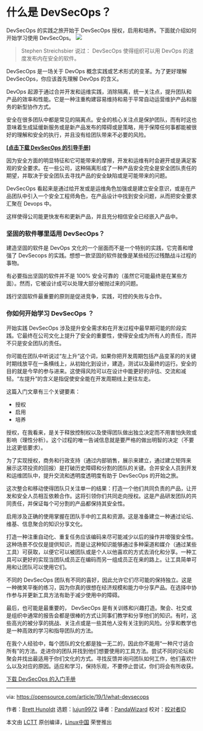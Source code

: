 [#]: collector: (lujun9972)
[#]: translator: (PandaWizard)
[#]: reviewer: ( )
[#]: publisher: ( )
[#]: url: ( )
[#]: subject: (What is DevSecOps?)
[#]: via: (https://opensource.com/article/19/1/what-devsecops)
[#]: author: (Brett Hunoldt https://opensource.com/users/bretthunoldtcom)

什么是 DevSecOps？
======
DevSecOps 的实践之旅开始于 DevSecOps 授权，启用和培养。下面就介绍如何开始学习使用 DevSecOps。
![](https://opensource.com/sites/default/files/styles/image-full-size/public/lead-images/devop.png?itok=Yicb2nnZ)

> Stephen Streichsbier 说过： DevSecOps 使得组织可以用 DevOps 的速度发布内在安全的软件。

DevSecOps 是一场关于 DevOps 概念实践或艺术形式的变革。为了更好理解 DevSecOps，你应该首先理解 DevOps 的含义。

DevOps 起源于通过合并开发和运维实践，消除隔离，统一关注点，提升团队和产品的效率和性能。它是一种注重构建容易维持和易于平常自动运营维护产品和服务的新型协作方式。

安全在很多团队中都是常见的隔离点。安全的核心关注点是保护团队，而有时这也意味着生成延缓新服务或是新产品发布的障碍或是策略，用于保障任何事都能被很好的理解和安全的执行，并且没有给团队带来不必要的风险。

**[[点击下载 DevSecOps 的引导手册]][1]**

因为安全方面的明显特征和它可能带来的摩擦，开发和运维有时会避开或是满足客观的安全要求。在一些公司，这种隔离形成了一种产品安全完全是安全团队责任的期望，并取决于安全团队去寻找产品的安全缺陷或是可能带来的问题。

DevSecOps 看起来是通过给开发或是运维角色加强或是建立安全意识，或是在产品团队中引入一个安全工程师角色，在产品设计中找到安全问题，从而把安全要求汇聚在 Devops 中。

这样使得公司能更快发布和更新产品，并且充分相信安全已经嵌入产品中。

### 坚固的软件哪里适用 DevSecOps？

建造坚固的软件是 DevOps 文化的一个层面而不是一个特别的实践，它完善和增强了 DevSecops 的实践。想想一款坚固的软件就像是某些经历过残酷战斗过程的事物。

有必要指出坚固的软件并不是 100% 安全可靠的（虽然它可能最终是在某些方面）。然而，它被设计成可以处理大部分被抛过来的问题。

践行坚固软件最重要的原则是促进竞争，实践，可控的失败与合作。

### 你如何开始学习 DevSecOps ？

开始实践 DevSecOps 涉及提升安全需求和在开发过程中最早期可能的阶段实践。它最终在公司文化上提升了安全的重要性，使得安全成为所有人的责任，而并不只是安全团队的责任。

你可能在团队中听说过“左上升”这个词，如果你把开发周期包括产品变革的的关键时期线放平在一条横线上，从初始化到设计，建造，测试以及最终的运行。安全的目的就是今早的参与进来。这使得风险可以在设计中能更好的评估、交流和减轻。“左提升”的含义是指促使安全能在开发周期线上更往左走。

这篇入门文章有三个关键要素：

  * 授权
  * 启用
  * 培养



授权，在我看来，是关于释放控制权以及使得团队做出独立决定而不用害怕失败或影响（理性分析）。这个过程的唯一告诫信息就是要严格的做出明智的决定（不要比这更低要求）。

为了实现授权，商务和行政支持（通过内部销售，展示来建立，通过建立矩阵来 展示这项投资的回报）是打破历史障碍和分割的团队的关键。合并安全人员到开发和运维团队中，提升交流和透明度透明度有助于 DevSecOps 的开始之旅。

这次整合和移动使得团队只关注单一的结果：打造一个他们共同负责的产品，让开发和安全人员相互依赖合作。这将引领你们共同走向授权。这是产品研发团队的共同责任，并保证每个可分割的产品都保持其安全性。

启用涉及正确的使用掌握在团队手中的工具和资源。这是准备建立一种通过论坛、维基、信息聚合的知识分享文化。

打造一种注重自动化、重复任务应该编码来尽可能减少以后的操作并增强安全性。这种场景不仅仅是提供知识，而是让这种知识能够通过多种渠道和媒介（通过某些工具）可获取，以便它可以被团队或是个人以他喜欢的方式去消化和分享。一种工具可以更好的实现当团队成员正在编码而另一组成员正在来的路上。让工具简单可用和让团队可以使用它们。

不同的 DevSecOps 团队有不同的喜好，因此允许它们尽可能的保持独立。这是一种微笑平衡的练习，因为你真的很想在经济规模和能力中分享产品。在选择中协作参与并更新工具方法有助于减少使用中的障碍。

最后，也可能是最重要的， DevSecOps 是有关训练和兴趣打造。聚会、社交或是组织中通常的报告会都是很棒的方式让同事们教学和分享他们的知识。有时，这些高光的被分享的挑战、关注点或是一些其他人没有关注到的风险。分享和教学也是一种高效的学习和指导团队的方法。

在我个人经验中，每个团队的文化都是独一无二的，因此你不能用“一种尺寸适合所有”的方法。走进你的团队并找到他们想要使用的工具方法。尝试不同的论坛和聚会并找出最适用于你们文化的方式。寻找反馈并询问团队如何工作，他们喜欢什么以及对应的原因。适应和学习，保持乐观，不要停止尝试，你们将会有所收获。

[下载 DevSecOps 的入门手册][1]


--------------------------------------------------------------------------------

via: https://opensource.com/article/19/1/what-devsecops

作者：[Brett Hunoldt][a]
选题：[lujun9972][b]
译者：[PandaWizard](https://github.com/PandaWizard)
校对：[校对者ID](https://github.com/校对者ID)

本文由 [LCTT](https://github.com/LCTT/TranslateProject) 原创编译，[Linux中国](https://linux.cn/) 荣誉推出

[a]: https://opensource.com/users/bretthunoldtcom
[b]: https://github.com/lujun9972
[1]: https://opensource.com/downloads/devsecops
